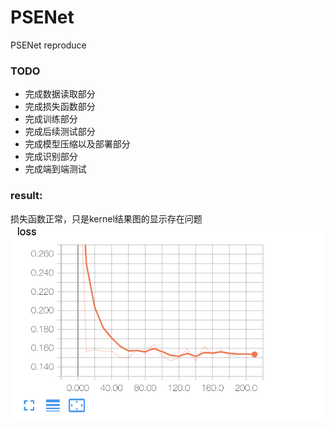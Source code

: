 # PSENet

PSENet reproduce

### TODO

- 完成数据读取部分
- 完成损失函数部分
- 完成训练部分
- 完成后续测试部分
- 完成模型压缩以及部署部分
- 完成识别部分
- 完成端到端测试 

### result:
损失函数正常，只是kernel结果图的显示存在问题
![img](loss.png)